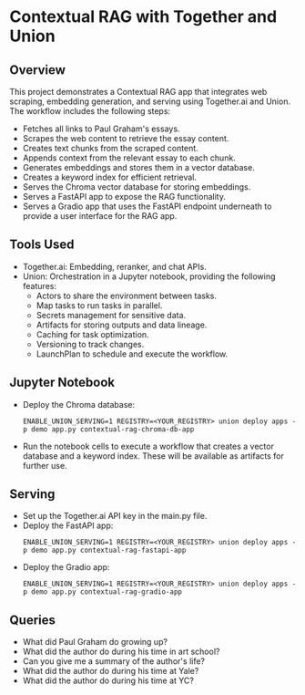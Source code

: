# Contextual RAG with Together and Union

## Overview

This project demonstrates a Contextual RAG app that integrates web scraping, embedding generation, and serving using Together.ai and Union.
The workflow includes the following steps:

- Fetches all links to Paul Graham's essays.
- Scrapes the web content to retrieve the essay content.
- Creates text chunks from the scraped content.
- Appends context from the relevant essay to each chunk.
- Generates embeddings and stores them in a vector database.
- Creates a keyword index for efficient retrieval.
- Serves the Chroma vector database for storing embeddings.
- Serves a FastAPI app to expose the RAG functionality.
- Serves a Gradio app that uses the FastAPI endpoint underneath to provide a user interface for the RAG app.

## Tools Used

- Together.ai: Embedding, reranker, and chat APIs.
- Union: Orchestration in a Jupyter notebook, providing the following features:
  - Actors to share the environment between tasks.
  - Map tasks to run tasks in parallel.
  - Secrets management for sensitive data.
  - Artifacts for storing outputs and data lineage.
  - Caching for task optimization.
  - Versioning to track changes.
  - LaunchPlan to schedule and execute the workflow.

## Jupyter Notebook

- Deploy the Chroma database:
  ```
  ENABLE_UNION_SERVING=1 REGISTRY=<YOUR_REGISTRY> union deploy apps -p demo app.py contextual-rag-chroma-db-app
  ```
- Run the notebook cells to execute a workflow that creates a vector database and a keyword index. These will be available as artifacts for further use.

## Serving

- Set up the Together.ai API key in the main.py file.
- Deploy the FastAPI app:
  ```
  ENABLE_UNION_SERVING=1 REGISTRY=<YOUR_REGISTRY> union deploy apps -p demo app.py contextual-rag-fastapi-app
  ```
- Deploy the Gradio app:
  ```
  ENABLE_UNION_SERVING=1 REGISTRY=<YOUR_REGISTRY> union deploy apps -p demo app.py contextual-rag-gradio-app
  ```

## Queries

- What did Paul Graham do growing up?
- What did the author do during his time in art school?
- Can you give me a summary of the author's life?
- What did the author do during his time at Yale?
- What did the author do during his time at YC?
